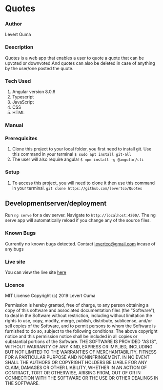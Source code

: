 # Quotes

### Author
Levert Ouma

### Description
Quotes is a web app that enables a user to quote a quote that can be upvoted or downvoted.And quotes can also be deleted in case of anything by the user/one posted the quote.

### Tech Used

1. Angular version 8.0.6 
2. Typescript
3. JavaScript
4. CSS
5. HTML

### Manual

### Prerequisites
1. Clone this project to your local folder, you first need to install git.
  Use this command in your terminal
  `$ sudo apt install git-all`
2. The user will also require angular
    `$ npm install -g @angular/cli`

### Setup
1. To access this project, you will need to clone it then use this command in your terminal.
`git clone https://github.com/levertco/Quotes`


## Developmentserver/deployment

Run `ng serve` for a dev server. Navigate to `http://localhost:4200/`. The ng serve app will automatically reload if you change any of the source files.

### Known Bugs
Currently no known bugs detected. Contact levertco@gmail.com incase of any bugs


### Live site
You can view the live site [here](https://levertco.github.io/Quotes/)


### Licence
MIT License
Copyright (c) 2019 Levert Ouma

Permission is hereby granted, free of charge, to any person obtaining a copy of this software and associated documentation files (the "Software"), to deal in the Software without restriction, including without limitation the rights to use, copy, modify, merge, publish, distribute, sublicense, and/or sell copies of the Software, and to permit persons to whom the Software is furnished to do so, subject to the following conditions:
The above copyright notice and this permission notice shall be included in all copies or substantial portions of the Software.
THE SOFTWARE IS PROVIDED "AS IS", WITHOUT WARRANTY OF ANY KIND, EXPRESS OR IMPLIED, INCLUDING BUT NOT LIMITED TO THE WARRANTIES OF MERCHANTABILITY, FITNESS FOR A PARTICULAR PURPOSE AND NONINFRINGEMENT. IN NO EVENT SHALL THE AUTHORS OR COPYRIGHT HOLDERS BE LIABLE FOR ANY CLAIM, DAMAGES OR OTHER LIABILITY, WHETHER IN AN ACTION OF CONTRACT, TORT OR OTHERWISE, ARISING FROM, OUT OF OR IN CONNECTION WITH THE SOFTWARE OR THE USE OR OTHER DEALINGS IN THE SOFTWARE.
